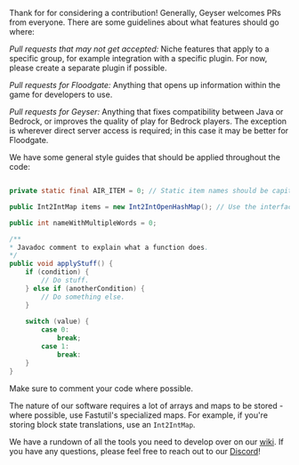 Thank for for considering a contribution! Generally, Geyser welcomes PRs from everyone. There are some guidelines about what features should go where:


*Pull requests that may not get accepted:* Niche features that apply to a specific group, for example integration with a specific plugin. For now, please create a separate plugin if possible. 

*Pull requests for Floodgate:* Anything that opens up information within the game for developers to use.

*Pull requests for Geyser:* Anything that fixes compatibility between Java or Bedrock, or improves the quality of play for Bedrock players. The exception is wherever direct server access is required; in this case it may be better for Floodgate.


We have some general style guides that should be applied throughout the code:

```java

private static final AIR_ITEM = 0; // Static item names should be capitalized

public Int2IntMap items = new Int2IntOpenHashMap(); // Use the interface as the class type but initialize with the implementation.

public int nameWithMultipleWords = 0;

/**
* Javadoc comment to explain what a function does.
*/
public void applyStuff() {
	if (condition) {
		// Do stuff.
	} else if (anotherCondition) {
		// Do something else.
	}
	
	switch (value) {
		case 0:
			break;
		case 1:
			break:
	}
}
```

Make sure to comment your code where possible.

The nature of our software requires a lot of arrays and maps to be stored - where possible, use Fastutil's specialized maps. For example, if you're storing block state translations, use an `Int2IntMap`.

We have a rundown of all the tools you need to develop over on our [wiki](https://github.com/GeyserMC/Geyser/wiki/Developer-Guide). If you have any questions, please feel free to reach out to our [Discord](https://discord.geysermc.org)!
